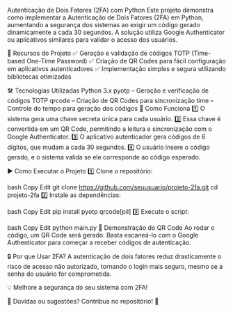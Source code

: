 Autenticação de Dois Fatores (2FA) com Python
Este projeto demonstra como implementar a Autenticação de Dois Fatores (2FA) em Python, aumentando a segurança dos sistemas ao exigir um código gerado dinamicamente a cada 30 segundos. A solução utiliza Google Authenticator ou aplicativos similares para validar o acesso dos usuários.

📌 Recursos do Projeto
✅ Geração e validação de códigos TOTP (Time-based One-Time Password)
✅ Criação de QR Codes para fácil configuração em aplicativos autenticadores
✅ Implementação simples e segura utilizando bibliotecas otimizadas

🛠 Tecnologias Utilizadas
Python 3.x
pyotp – Geração e verificação de códigos TOTP
qrcode – Criação de QR Codes para sincronização
time – Controle do tempo para geração dos códigos
🚀 Como Funciona
1️⃣ O sistema gera uma chave secreta única para cada usuário.
2️⃣ Essa chave é convertida em um QR Code, permitindo a leitura e sincronização com o Google Authenticator.
3️⃣ O aplicativo autenticador gera códigos de 6 dígitos, que mudam a cada 30 segundos.
4️⃣ O usuário insere o código gerado, e o sistema valida se ele corresponde ao código esperado.

▶️ Como Executar o Projeto
1️⃣ Clone o repositório:

bash
Copy
Edit
git clone https://github.com/seuusuario/projeto-2fa.git
cd projeto-2fa
2️⃣ Instale as dependências:

bash
Copy
Edit
pip install pyotp qrcode[pil]
3️⃣ Execute o script:

bash
Copy
Edit
python main.py
🔗 Demonstração do QR Code
Ao rodar o código, um QR Code será gerado. Basta escaneá-lo com o Google Authenticator para começar a receber códigos de autenticação.

🔒 Por que Usar 2FA?
A autenticação de dois fatores reduz drasticamente o risco de acesso não autorizado, tornando o login mais seguro, mesmo se a senha do usuário for comprometida.

💡 Melhore a segurança do seu sistema com 2FA!

📌 Dúvidas ou sugestões? Contribua no repositório! 🚀